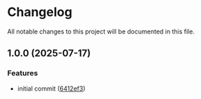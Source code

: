 # Changelog

All notable changes to this project will be documented in this file.

## 1.0.0 (2025-07-17)


### Features

* initial commit ([6412ef3](https://github.com/forepath/obms-paymentgateway-paypal/commit/6412ef304b233154a5a01a2c00d87f882c9a5eb0))
